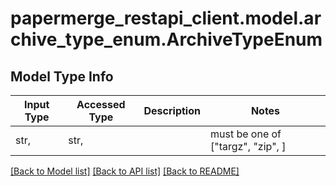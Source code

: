 # papermerge_restapi_client.model.archive_type_enum.ArchiveTypeEnum

## Model Type Info
Input Type | Accessed Type | Description | Notes
------------ | ------------- | ------------- | -------------
str,  | str,  |  | must be one of ["targz", "zip", ] 

[[Back to Model list]](../../README.md#documentation-for-models) [[Back to API list]](../../README.md#documentation-for-api-endpoints) [[Back to README]](../../README.md)

